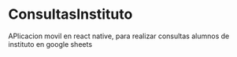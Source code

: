 # ConsultasInstituto
APlicacion movil en react native, para realizar consultas alumnos de instituto en google sheets
